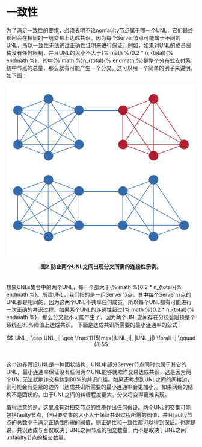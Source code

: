# 一致性

为了满足一致性的要求，必须表明不论nonfaulty节点属于哪一个UNL，它们最终都回会在相同的一组交易上达成共识。因为每个Server节点可能属于不同的UNL，所以一致性无法通过正确性证明来进行保证。例如，如果对UNL的成员资格没有任何限制，并且UNL的大小不大于{% math %}0.2 * n_{total}{% endmath %}，其中{% math %}n_{total}{% endmath %}是整个分布式支付系统中节点的总量，那么就有可能产生一个分叉。这可以用一个简单的例子来说明，如下图：
<br>
<br>
![younghz的Markdown库](/asserts/2.bmp "图二")
<div align="center"><strong style="width:80%">图2.防止两个UNL之间出现分叉所需的连接性示例。</strong></div>
<br>
<br>
想象UNLs集合中的两个UNL，每一个都大于{% math %}0.2 * n_{total}{% endmath %}。所谓UNL，我们指的是一组Server节点，其中每个Server节点的UNL都是相同的。因为这两个UNL不共享任何成员，所以每个UNL都有可能进行一次正确的共识过程。如果两个UNL的连通性超过{% math %}0.2 * n_{total}{% endmath %}，那么分叉就不可能产生了，因为两个UNL之间存在分歧会阻挠整个系统在80%阈值上达成共识。
下面是达成共识所需要的最小连通率的公式：
<br>
<br>
<div align="center">$$|UNL_i \cap UNL_j| \geq \frac{1}{5}max(|UNL_i|, |UNL_j|) \forall i,j \qquad (3)$$</div>
<br>
<br>
这个边界假设UNL是一种团状结构，UNL中部分Server节点同时也属于其它的UNL，最小连通率保证没有任何两个UNL能够就欺诈交易达成共识，这是因为两个UNL无法就欺诈交易达到80%的共识门槛。如果还考虑到UNL之间的间接边，则可能会有更紧的边界（达成共识所需要的最小连通率会更加小）。如果网络的结构不是团状的，由于UNL之间的纠缠程度更大，分叉将变得更难实现。

值得注意的是，这里没有对相交节点的性质作出任何假设。两个UNL的交集可能包括faulty节点，但只要交集的大小大于保证共识过程所需的阀值，并且faulty节点的总数小于满足正确性所需的阀值，则正确性和一致性都可以得到保证。也就是说，共识达成与否仅取决于UNL之间节点的相交数量，而不是取决于UNL之间unfaulty节点的相交数量。